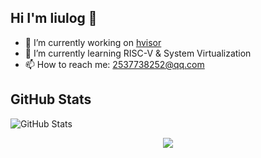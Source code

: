 ## Hi I'm liulog 👋

- 🔭 I’m currently working on [hvisor](https://github.com/syswonder/hvisor)
- 🌱 I’m currently learning RISC-V & System Virtualization
- 📫 How to reach me: 2537738252@qq.com
<!--
**liulog/liulog** is a ✨ _special_ ✨ repository because its `README.md` (this file) appears on your GitHub profile.

Here are some ideas to get you started:

- 🔭 I’m currently working on ...
- 🌱 I’m currently learning ...
- 👯 I’m looking to collaborate on ...
- 🤔 I’m looking for help with ...
- 💬 Ask me about ...
- 📫 How to reach me: ...
- 😄 Pronouns: ...
- ⚡ Fun fact: ...
-->

<h2>GitHub Stats</h2>
<p><img src="https://github-readme-stats.vercel.app/api?username=liulog&amp;show_icons=true" alt="GitHub Stats"></p>

<p align="center">
  <img src="https://capsule-render.vercel.app/api?type=waving&color=gradient&height=60&section=footer"/>
</p>
